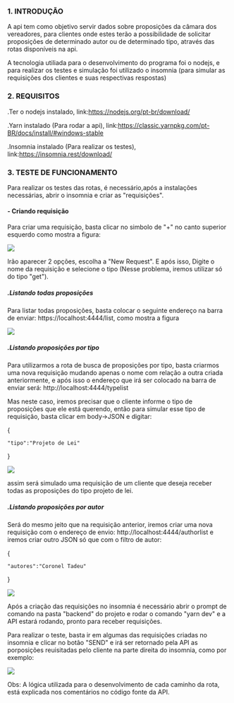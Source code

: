 ### 1. INTRODUÇÃO

A api tem como objetivo servir dados sobre proposições da câmara dos vereadores, para clientes onde estes terão a possibilidade de solicitar proposições de determinado autor ou de determinado tipo, através das rotas disponíveis na api.

A tecnologia utiliada para o desenvolvimento do programa foi o nodejs, e para realizar os testes e simulação foi utilizado o insomnia (para simular as requisições dos clientes e suas respectivas respostas)

### 2. REQUISITOS

.Ter o nodejs instalado, link:https://nodejs.org/pt-br/download/

.Yarn instalado (Para rodar a api), link:https://classic.yarnpkg.com/pt-BR/docs/install/#windows-stable

.Insomnia instalado (Para realizar os testes), link:https://insomnia.rest/download/

### 3. TESTE DE FUNCIONAMENTO

Para realizar os testes das rotas, é necessário,após a instalações necessárias, abrir o insomnia e criar as "requisições".

#### - Criando requisição


Para criar uma requisição, basta clicar no simbolo de "+" no canto superior esquerdo como mostra a figura:

![](https://uploaddeimagens.com.br/images/002/529/728/original/print_criar.png?1583718777)

Irão aparecer 2 opções, escolha a "New Request". E após isso, Digite o nome da requisição e selecione o tipo (Nesse problema, iremos utilizar só do tipo "get").

##### .Listando todas proposições

Para listar todas proposições, basta colocar o seguinte endereço na barra de enviar: https://localhost:4444/list, como mostra a figura

![](https://uploaddeimagens.com.br/images/002/529/748/original/endere%C3%A7o_list.png?1583719840)

##### .Listando proposições por tipo

Para utilizarmos a rota de busca de proposições por tipo, basta criarmos uma nova requisição mudando apenas o nome com relação a outra criada anteriormente, e após isso o endereço que irá ser colocado na barra de enviar será: http://localhost:4444/typelist

Mas neste caso, iremos precisar que o cliente informe o tipo de proposições que ele está querendo, então para simular esse tipo de requisição, basta clicar em body->JSON e digitar:

  {

    "tipo":"Projeto de Lei"

  }

![](https://uploaddeimagens.com.br/images/002/529/793/original/Anota%C3%A7%C3%A3o_2020-03-09_001732.png?1583723952)

assim será simulado uma requisição de um cliente que deseja receber todas as proposições do tipo projeto de lei.

##### .Listando proposições por autor

Será do mesmo jeito que na requisição anterior, iremos criar uma nova requisição com o endereço de envio: http://localhost:4444/authorlist e iremos criar outro JSON só que com o filtro de autor:

  {

    "autores":"Coronel Tadeu"

  }
  
 ![](https://uploaddeimagens.com.br/images/002/529/794/original/authorlist.png?1583724440)
 
Após a criação das requisições no insomnia é necessário abrir o prompt de comando na pasta "backend" do projeto e rodar o comando "yarn dev" e a API estará rodando, pronto para receber requisições.

Para realizar o teste, basta ir em algumas das requisições criadas no insomnia e clicar no botão "SEND" e irá ser retornado pela API as porposições reuisitadas pelo cliente na parte direita do insomnia, como por exemplo:

![](https://uploaddeimagens.com.br/images/002/529/804/original/exemplo.png?1583725426)

Obs: A lógica utilizada para o desenvolvimento de cada caminho da rota, está explicada nos comentários no código fonte da API.
